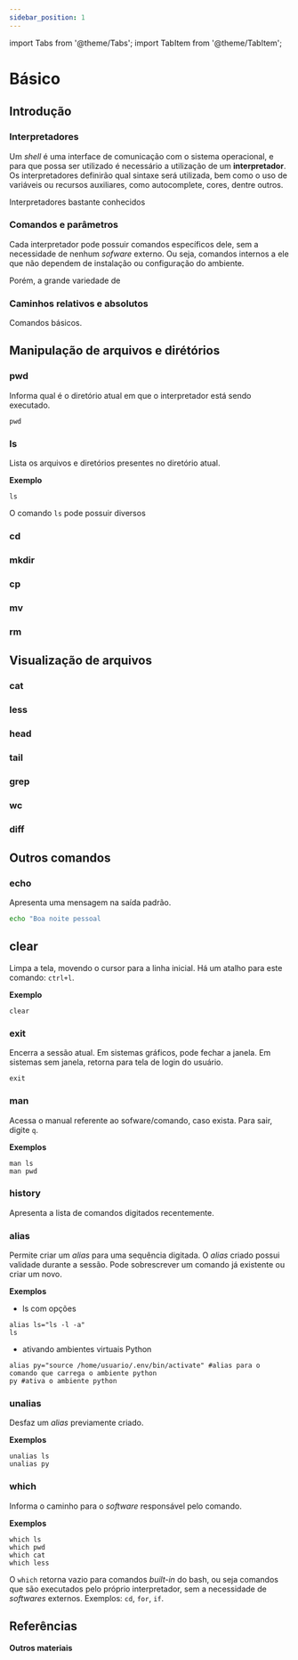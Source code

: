 ```yaml
---
sidebar_position: 1
---
```


import Tabs from '@theme/Tabs';
import TabItem from '@theme/TabItem';

# Básico

## Introdução

### Interpretadores

Um *shell* é uma interface de comunicação com o sistema operacional, e para que possa ser utilizado é necessário a utilização de um **interpretador**. Os interpretadores definirão qual sintaxe será utilizada, bem como o uso de variáveis ou recursos auxiliares, como autocomplete, cores, dentre outros.

Interpretadores bastante conhecidos 

### Comandos e parâmetros

Cada interpretador pode possuir comandos específicos dele, sem a necessidade de nenhum *sofware* externo. Ou seja, comandos internos a ele que não dependem de instalação ou configuração do ambiente.

Porém, a grande variedade de 




### Caminhos relativos e absolutos

Comandos básicos.

## Manipulação de arquivos e dirétórios

### pwd

Informa qual é o diretório atual em que o interpretador está sendo executado.

```
pwd
```

### ls

Lista os arquivos e diretórios presentes no diretório atual.

**Exemplo**

```
ls
```

O comando `ls` pode possuir diversos 

### cd

### mkdir

### cp

### mv

### rm

## Visualização de arquivos

### cat

### less

### head

### tail

### grep

### wc

### diff


## Outros comandos

### echo

Apresenta uma mensagem na saída padrão.

```bash
echo "Boa noite pessoal
```

## clear

Limpa a tela, movendo o cursor para a linha inicial. Há um atalho para este comando: `ctrl+l`.

**Exemplo**  

```
clear
```

### exit

Encerra a sessão atual. Em sistemas gráficos, pode fechar a janela. Em sistemas sem janela, retorna para tela de login do usuário.

```
exit
```

### man

Acessa o manual referente ao sofware/comando, caso exista. Para sair, digite `q`.  

**Exemplos**  
```
man ls
man pwd
```

### history

Apresenta a lista de comandos digitados recentemente.

### alias

Permite criar um *alias* para uma sequência digitada. O *alias* criado possui validade durante a sessão. Pode sobrescrever um comando já existente ou criar um novo.

**Exemplos**

- ls com opções
```
alias ls="ls -l -a"
ls
```

- ativando ambientes virtuais Python

```
alias py="source /home/usuario/.env/bin/activate" #alias para o comando que carrega o ambiente python
py #ativa o ambiente python
```

### unalias

Desfaz um *alias* previamente criado.

**Exemplos**  

```
unalias ls
unalias py
```

### which

Informa o caminho para o *software* responsável pelo comando.

**Exemplos**  

```
which ls
which pwd
which cat
which less
```

O `which` retorna vazio para comandos *built-in* do bash, ou seja comandos que são executados pelo próprio interpretador, sem a necessidade de *softwares* externos. Exemplos: `cd`, `for`, `if`.

## Referências

**Outros materiais**  





<!-- 
<details>
  <summary>Resposta</summary>
</details> 
-->

<!-- 
<Tabs groupId='language'>
  <TabItem value="portugol" label="Portugol" default>

  ```
  escreva("Olá Mundo");
  ```

  </TabItem>
  <TabItem value="java" label="Java">

  ```js
  System.out.println("Olá Mundo");
  ```

  </TabItem>
  <TabItem value="python" label="Python">

  ```python
  print("Olá Mundo")
  ```

  </TabItem>
</Tabs>
 -->

<!-- <Tabs>
  <TabItem value="apple" label="Apple" default>
    This is an apple 🍎
  </TabItem>
  <TabItem value="orange" label="Orange">
    This is an orange 🍊
  </TabItem>
  <TabItem value="banana" label="Banana">
    This is a banana 🍌
  </TabItem>
</Tabs> -->




<!-- <details>
  <summary>Resposta</summary>
<Tabs groupId='language'>
  
  <TabItem value="java" label="Java">

  ```java
//Variáveis
int valor;
int antecessor, sucessor;
Scanner entrada;

//Entrada
System.out.println("Digite um número: ");
entrada = new Scanner(System.in);
valor = entrada.nextInt();
entrada.close();

//Processamento
antecessor = valor -1;
sucessor = valor +1;

//Saída
System.out.printf("O antecessor de %d é %d\n", valor, antecessor);
System.out.printf("O sucessor de %d é %d\n", valor, sucessor);
  ```

  </TabItem>
  <TabItem value="python" label="Python">

  ```python
n1 = input()
n2 = input()
n1 = int(n1)
n2 = int(n2)

print(f'SOMA = {n1+n2}')
  ```

  ou

```python
n1 = int(input())
n2 = int(input())

print(f'SOMA = {n1+n2}')
  ```

  ou

```python
print(f'SOMA = {int(input())+int(input())}')
  ```
  ala

  </TabItem>
</Tabs>
</details> -->